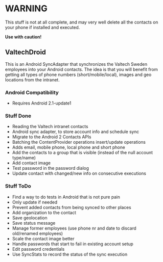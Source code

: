 # WARNING
This stuff is not at all complete, and may very well delete all the contacts on your phone if installed and executed.

**Use with caution!**

## ValtechDroid
This is an Android SyncAdapter that synchronizes the Valtech Sweden employees into your Android contacts.
The idea is that you will benefit from getting all types of phone numbers (short/mobile/local), images and geo locations from the intranet.

### Android Compatibility
* Requires Android 2.1-update1

### Stuff Done
* Reading the Valtech intranet contacts
* Android sync adapter, to store account info and schedule sync
* Migrate to the Android 2 Contacts APIs
* Batching the ContentProvider operations insert/update operations
* Adds email, mobile phone, local phone and short phone
* Add the contacts to a group that is visible (instead of the null account type/name)
* Add contact image
* Test password in the password dialog
* Update contact with changed/new info on consecutive executions

### Stuff ToDo
* Find a way to do tests in Android that is not pure pain
* Only update if needed
* Prevent added contacts from being synced to other places
* Add organization to the contact
* Save geolocation
* Save status message
* Manage former employees (use phone nr and date to discard old/renamed employees)
* Scale the contact image better
* Handle passwords that start to fail in existing account setup
* Edit password credentials
* Use SyncStats to record the status of the sync execution
